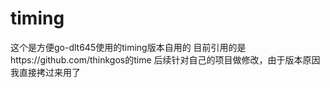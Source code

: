 # timing  
这个是方便go-dlt645使用的timing版本自用的
目前引用的是https://github.com/thinkgos的time
后续针对自己的项目做修改，由于版本原因我直接拷过来用了
